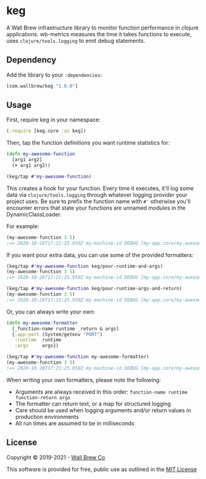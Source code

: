 # keg

A Wall Brew infrastructure library to monitor function performance in clojure applications.
wb-metrics measures the time it takes functions to execute, uses `clojure/tools.logging` to emit debug statements.

## Dependency

Add the library to your `:dependencies`:

```clojure
[com.wallbrew/keg "1.0.0"]
```

## Usage

First, require keg in your namespace:

```clojure
(:require [keg.core :as keg])
```

Then, tap the function definitions you want runtime statistics for:

```clojure
(defn my-awesome-function
  [arg1 arg2]
  (+ arg1 arg2))

(keg/tap #'my-awesome-function)
```

This creates a hook for your function.
Every time it executes, it'll log some data via `clojure/tools.logging` through whatever logging provider your project uses.
Be sure to prefix the function name with `#'` otherwise you'll encounter errors that state your functions are unnamed modules in the DynamicClassLoader.

For example:

```clojure
(my-awesome-function 3 5)
;=> 2020-10-28T17:21:25.959Z my-machine-id DEBUG [my-app.core/my-awesome-function] - {:function-name my-awesome-function, :runtime 1}
```

If you want pour extra data, you can use some of the provided formatters:

```clojure
(keg/tap #'my-awesome-function keg/pour-runtime-and-args)
(my-awesome-function 3 5)
;=> 2020-10-28T17:21:25.959Z my-machine-id DEBUG [my-app.core/my-awesome-function] - {:function-name my-awesome-function, :runtime 1, :arguments [3 5]}

(keg/tap #'my-awesome-function keg/pour-runtime-args-and-return)
(my-awesome-function 3 5)
;=> 2020-10-28T17:21:25.959Z my-machine-id DEBUG [my-app.core/my-awesome-function] - {:function-name my-awesome-function, :runtime 1, :arguments [3 5], :return-value 8}
```

Or, you can always write your own:

```clojure
(defn my-awesome-formatter
  [_function-name runtime _return & args]
  {:app-port (System/getenv "PORT")
   :runtime  runtime
   :args     args})

(keg/tap #'my-awesome-function my-awesome-formatter)
(my-awesome-function 3 5)
;=> 2020-10-28T17:21:25.959Z my-machine-id DEBUG [my-app.core/my-awesome-function] - {:app-port 8080, :runtime 1, :args [3 5]}
```

When writing your own formatters, please note the following:

- Arguments are always received in this order: `function-name runtime function-return args`
- The formatter can return text, or a map for structured logging
- Care should be used when logging arguments and/or return values in production environments
- All run times are assumed to be in milliseconds

## License

Copyright © 2019-2021 - [Wall Brew Co](https://wallbrew.com/)

This software is provided for free, public use as outlined in the [MIT License](https://github.com/Wall-Brew-Co/keg/blob/master/LICENSE)
